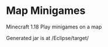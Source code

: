 <h1>Map Minigames</h1>

Minecraft 1.18
Play minigames on a map

Generated jar is at /Eclipse/target/